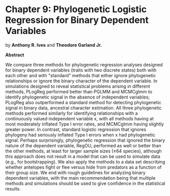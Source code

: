 # <strong>Chapter 9:</strong> Phylogenetic Logistic Regression for Binary Dependent Variables

by **Anthony R. Ives** and **Theodore Garland Jr.**

**Abstract**

We compare three methods for phylogenetic regression analyses designed for binary dependent variables (traits with two discrete states) both with each other and with "standard" methods that either ignore phylogenetic relationships or ignore the binary character of the dependent variable. In simulations designed to reveal statistical problems arising in different methods, PLogReg performed better than PGLMM and MCMCglmm to identify phylogenetic signal in the absence of independent variables; PLogReg also outperformed a standard method for detecting phylogenetic signal in binary data, ancestral character estimation. All three phylogenetic methods performed similarly for identifying relationships with a continuously valued independent variable x, with all methods having at most moderately inflated Type I error rates, and MCMCglmm having slightly greater power. In contrast, standard logistic regression that ignores phylogeny had seriously inflated Type I errors when x had phylogenetic signal. Perhaps surprisingly, phylogenetic regression that ignored the binary nature of the dependent variable, RegOU, performed as well or better than the other methods, at least for larger sample sizes (≥64 species), although this approach does not result in a model that can be used to simulate data (e.g., for bootstrapping). We also apply the methods to a data set describing whether antelopes fight or flee versus hide from predators as a function of their group size. We end with rough guidelines for analyzing binary dependent variables, with the main recommendation being that multiple methods and simulations should be used to give confidence in the statistical results.
